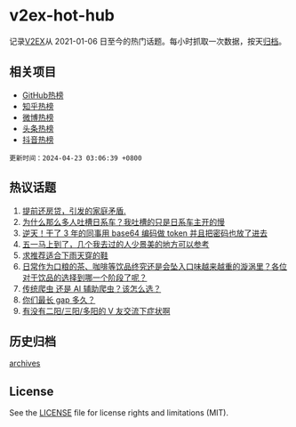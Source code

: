# v2ex-hot-hub

 记录[V2EX](https://www.v2ex.com/)从 2021-01-06 日至今的热门话题。每小时抓取一次数据，按天[归档](archives)。
 
 ## 相关项目

- [GitHub热榜](https://github.com/lonnyzhang423/github-hot-hub)
- [知乎热榜](https://github.com/lonnyzhang423/zhihu-hot-hub)
- [微博热榜](https://github.com/lonnyzhang423/weibo-hot-hub)
- [头条热榜](https://github.com/lonnyzhang423/toutiao-hot-hub)
- [抖音热榜](https://github.com/lonnyzhang423/douyin-hot-hub)


 `更新时间：2024-04-23 03:06:39 +0800`

## 热议话题

1. [提前还房贷，引发的家庭矛盾.](https://www.v2ex.com/t/1034545)
1. [为什么那么多人吐槽日系车？我吐槽的只是日系车主开的慢](https://www.v2ex.com/t/1034465)
1. [逆天！干了 3 年的同事用 base64 编码做 token 并且把密码也放了进去](https://www.v2ex.com/t/1034660)
1. [五一马上到了，几个我去过的人少景美的地方可以参考](https://www.v2ex.com/t/1034493)
1. [求推荐适合下雨天穿的鞋](https://www.v2ex.com/t/1034478)
1. [日常作为口粮的茶、咖啡等饮品终究还是会坠入口味越来越重的漩涡里？各位对于饮品的选择到哪一个阶段了呢？](https://www.v2ex.com/t/1034483)
1. [传统爬虫 还是 AI 辅助爬虫？该怎么选？](https://www.v2ex.com/t/1034501)
1. [你们最长 gap 多久？](https://www.v2ex.com/t/1034672)
1. [有没有二阳/三阳/多阳的 V 友交流下症状啊](https://www.v2ex.com/t/1034481)

## 历史归档

[archives](archives)

## License

See the [LICENSE](LICENSE) file for license rights and limitations (MIT).
